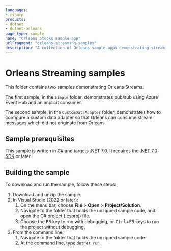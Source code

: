 ```yaml
---
languages:
- csharp
products:
- dotnet
- dotnet-orleans
page_type: sample
name: "Orleans Stocks sample app"
urlFragment: "orleans-streaming-samples"
description: "A collection of Orleans sample apps demonstrating streaming capabilities."
---
```


# Orleans Streaming samples

This folder contains two samples demonstrating Orleans Streams.

The first sample, in the `Simple` folder, demonstrates pub/sub using Azure Event Hub and an implicit consumer.

The second sample, in the `CustomDataAdapter` folder, demonstrates how to configure a custom data adapter so that Orleans can consume stream messages which did not originate from Orleans.

## Sample prerequisites

This sample is written in C# and targets .NET 7.0. It requires the [.NET 7.0 SDK](https://dotnet.microsoft.com/download/dotnet/7.0) or later.

## Building the sample

To download and run the sample, follow these steps:

1. Download and unzip the sample.
2. In Visual Studio (2022 or later):
    1. On the menu bar, choose **File** > **Open** > **Project/Solution**.
    2. Navigate to the folder that holds the unzipped sample code, and open the C# project (.csproj) file.
    3. Choose the <kbd>F5</kbd> key to run with debugging, or <kbd>Ctrl</kbd>+<kbd>F5</kbd> keys to run the project without debugging.
3. From the command line:
   1. Navigate to the folder that holds the unzipped sample code.
   2. At the command line, type [`dotnet run`](https://docs.microsoft.com/dotnet/core/tools/dotnet-run).
